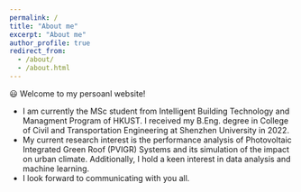 ```yaml
---
permalink: /
title: "About me"
excerpt: "About me"
author_profile: true
redirect_from: 
  - /about/
  - /about.html
---
```


:smiley: Welcome to my persoanl website! 

- I am currently the MSc student from Intelligent Building Technology and Managment Program of HKUST. I received my B.Eng. degree in College of Civil and Transportation Engineering at Shenzhen University in 2022.
- My current research interest is the performance analysis of Photovoltaic Integrated Green Roof (PVIGR) Systems and its simulation of the impact on urban climate. Additionally, I hold a keen interest in data analysis and machine learning.
- I look forward to communicating with you all.



